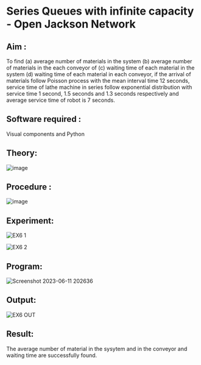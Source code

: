 # Series Queues with infinite capacity - Open Jackson Network

## Aim :
To find (a) average number of materials in the system (b) average number of materials in the each conveyor of (c) waiting time of each material in the system (d) waiting time of each material in each conveyor, if the arrival  of materials follow Poisson process with the mean interval time 12 seconds, service time of  lathe machine in series follow exponential distribution  with service time  1 second, 1.5 seconds and 1.3 seconds respectively and average service time of robot is 7 seconds.

## Software required :
Visual components and Python

## Theory:

![image](https://user-images.githubusercontent.com/103921593/203239736-7b81f599-71a8-4ae7-b63e-5d98acd9ea54.png)


## Procedure :

![image](https://user-images.githubusercontent.com/103921593/203239789-bc870dce-6727-487b-a0e2-4fc3f5114889.png)


## Experiment:

![EX6 1](https://github.com/swethaselvarajm/Open-Jacson-Networks/assets/119525603/a0febfb7-bd6c-472f-ac31-ebb2577f5bf7)

![EX6 2](https://github.com/swethaselvarajm/Open-Jacson-Networks/assets/119525603/dbcf65cb-4080-49d0-8078-2107d964f633)


## Program:

![Screenshot 2023-06-11 202636](https://github.com/swethaselvarajm/Open-Jacson-Networks/assets/119525603/5367b2f9-83e1-4b73-8ab4-af6baaf0271e)

## Output:

![EX6 OUT](https://github.com/swethaselvarajm/Open-Jacson-Networks/assets/119525603/88f58d02-8bf5-4b46-8939-bd85d1f1fd03)

## Result:
The average number of material in the sysytem and in the conveyor and waiting time are successfully found.
